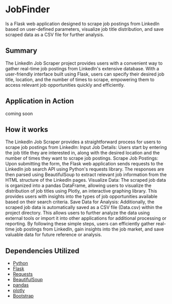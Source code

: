 # JobFinder
Is a Flask web application designed to scrape job postings from LinkedIn based on user-defined parameters, visualize job title distribution, and save scraped data as a CSV file for further analysis.

## Summary 
The LinkedIn Job Scraper project provides users with a convenient way to gather real-time job postings from LinkedIn's extensive database. With a user-friendly interface built using Flask, users can specify their desired job title, location, and the number of times to scrape, empowering them to access relevant job opportunities quickly and efficiently.
## Application in Action
coming soon
## How it works
The LinkedIn Job Scraper provides a straightforward process for users to scrape job postings from LinkedIn: 
Input Job Details: Users start by entering the job title they are interested in, along with the desired location and the number of times they want to scrape job postings. Scrape Job Postings: Upon submitting the form, the Flask web application sends requests to the LinkedIn job search API using Python's requests library. The responses are then parsed using BeautifulSoup to extract relevant job information from the HTML structure of the LinkedIn pages. Visualize Data: The scraped job data is organized into a pandas DataFrame, allowing users to visualize the distribution of job titles using Plotly, an interactive graphing library. This provides users with insights into the types of job opportunities available based on their search criteria. Save Data for Analysis: Additionally, the scraped job data is automatically saved as a CSV file (Data.csv) within the project directory. This allows users to further analyze the data using external tools or import it into other applications for additional processing or reporting.
By following these simple steps, users can efficiently gather real-time job postings from LinkedIn, gain insights into the job market, and save valuable data for future reference or analysis.

## Dependencies Utilized
- [Python](https://www.python.org)
- [Flask](https://flask.palletsprojects.com/en/1.1.x/)
- [Requests](https://pypi.org/project/requests/)
- [BeautifulSoup](https://pypi.org/project/beautifulsoup4/)
- [pandas](https://pypi.org/project/pandas/)
- [plotly](https://plotly.com/python/)
- [Bootstrap](https://getbootstrap.com/)
